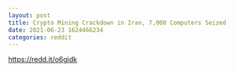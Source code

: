 ```yaml
--- 
layout: post 
title: Crypto Mining Crackdown in Iran, 7,000 Computers Seized 
date: 2021-06-23 1624466234 
categories: reddit 
--- 
```

https://redd.it/o6gidk